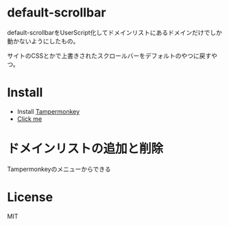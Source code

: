 # default-scrollbar

default-scrollbarをUserScript化してドメインリストにあるドメインだけでしか動かないようにしたもの。

サイトのCSSとかで上書きされたスクロールバーをデフォルトのやつに戻すやつ。

# Install

- Install [Tampermonkey](https://www.tampermonkey.net)
- [Click me](https://github.com/coke12103/default-scrollbar/raw/main/defaultscrollbar.user.js)

# ドメインリストの追加と削除

Tampermonkeyのメニューからできる

# License

MIT
